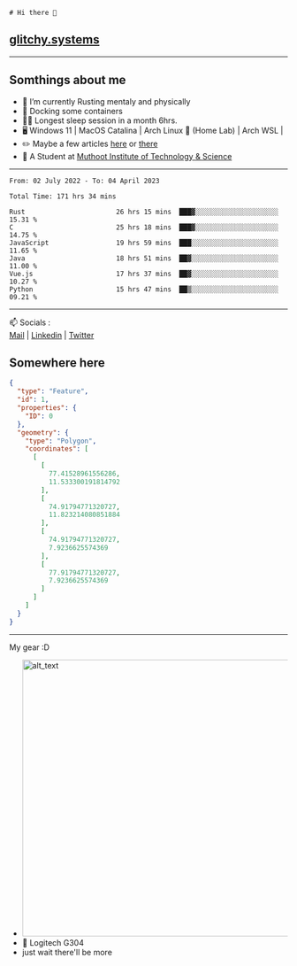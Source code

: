```
# Hi there 👋
```
## [glitchy.systems](https://glitchy.systems)
---

## Somthings about me



- 🌱 I’m currently Rusting mentaly and physically
- 🐋 Docking some containers
- 😶‍🌫️ Longest sleep session in a month 6hrs.
- 🖥️ Windows 11 | MacOS Catalina | Arch Linux 🦩 (Home Lab) | Arch WSL |
- ✏️ Maybe a few articles [here](https://medium.com/@advaithnarayanan8) or [there](https://medium.com/@advaithnarayanan8)
- 📑 A Student at [Muthoot Institute of Technology & Science](https://mgmits.ac.in/)



---

<!--START_SECTION:waka-->

```text
From: 02 July 2022 - To: 04 April 2023

Total Time: 171 hrs 34 mins

Rust                       26 hrs 15 mins  ███▓░░░░░░░░░░░░░░░░░░░░░   15.31 %
C                          25 hrs 18 mins  ███▓░░░░░░░░░░░░░░░░░░░░░   14.75 %
JavaScript                 19 hrs 59 mins  ███░░░░░░░░░░░░░░░░░░░░░░   11.65 %
Java                       18 hrs 51 mins  ██▓░░░░░░░░░░░░░░░░░░░░░░   11.00 %
Vue.js                     17 hrs 37 mins  ██▓░░░░░░░░░░░░░░░░░░░░░░   10.27 %
Python                     15 hrs 47 mins  ██▒░░░░░░░░░░░░░░░░░░░░░░   09.21 %
```

<!--END_SECTION:waka-->

---

📫 Socials :<br>
[Mail](mailto:advaithnarayanan8@gmail.com) | [Linkedin](https://www.linkedin.com/in/advaith-narayanan-a72152214/) | [Twitter](https://twitter.com/advaithnarayan)

## Somewhere here

```geojson
{
  "type": "Feature",
  "id": 1,
  "properties": {
    "ID": 0
  },
  "geometry": {
    "type": "Polygon",
    "coordinates": [
      [
        [
          77.41528961556286,
          11.533300191814792
        ],
        [
          74.91794771320727,
          11.823214080851884
        ],
        [
          74.91794771320727,
          7.9236625574369
        ],
        [
          77.91794771320727,
          7.9236625574369
        ]
      ]
    ]
  }
}
```


--- 
My gear :D

- [<img alt="alt_text" width="500px" src="https://valid.x86.fr/cache/banner/xv24bv-6.png" />](https://valid.x86.fr/xv24bv)
- 🐁 Logitech G304
- just wait there'll be more

